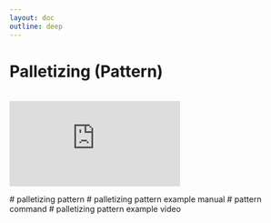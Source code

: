 ```yaml
---
layout: doc
outline: deep
---
```


# Palletizing (Pattern)

<br>

<iframe class="iframe-resources" src="https://rainbowco-my.sharepoint.com/:p:/g/personal/hyoin_rainbow-robotics_com/Ebu2il2kQ1FDuopBeDI91UIBptoNmC__gEVprE1z0MJ8sA?e=easMGh&amp;action=embedview&amp;wdbipreview=true&amp;wdAr=1.7777777777777777" frameborder="0"></iframe>

\# palletizing pattern
\# palletizing pattern example manual
\# pattern command
\# palletizing pattern example video
